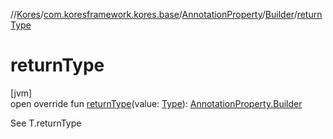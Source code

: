 //[Kores](../../../../index.md)/[com.koresframework.kores.base](../../index.md)/[AnnotationProperty](../index.md)/[Builder](index.md)/[returnType](return-type.md)

# returnType

[jvm]\
open override fun [returnType](return-type.md)(value: [Type](https://docs.oracle.com/javase/8/docs/api/java/lang/reflect/Type.html)): [AnnotationProperty.Builder](index.md)

See T.returnType
